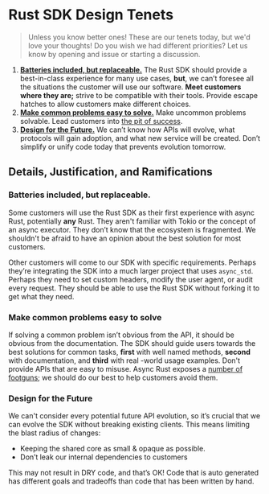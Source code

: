 # Rust SDK Design Tenets
> Unless you know better ones! These are our tenets today, but we'd love your thoughts! Do you wish we had different priorities? Let us know by opening and issue or starting a discussion.
1. [**Batteries included, but replaceable.**](#batteries-included-but-replaceable) The Rust SDK should provide a best-in-class experience for many use cases, **but**, we can’t foresee all the situations the customer will use our software. **Meet customers where they are;** strive to be compatible with their tools. Provide escape hatches to allow customers make different choices.
2. [**Make common problems easy to solve.**](#make-common-problems-easy-to-solve) Make uncommon problems solvable. Lead customers into [the pit of success](https://blog.codinghorror.com/falling-into-the-pit-of-success/).
3. [**Design for the Future.**](#design-for-the-future) We can’t know how APIs will evolve, what protocols will gain adoption, and what new service will be created. Don’t simplify or unify code today that prevents evolution tomorrow.

## Details, Justification, and Ramifications

### Batteries included, but replaceable.

Some customers will use the Rust SDK as their first experience with async Rust, potentially **any** Rust. They aren't familiar with Tokio or the concept of an async executor. They don’t know that the ecosystem is fragmented. We shouldn't be afraid to have an opinion about the best solution for most customers.

Other customers will come to our SDK with specific requirements. Perhaps they’re integrating the SDK into a much larger project that uses `async_std`. Perhaps they need to set custom headers, modify the user agent, or audit every request. They should be able to use the Rust SDK without forking it to get what they need.

### Make common problems easy to solve

If solving a common problem isn’t obvious from the API, it should be obvious from the documentation. The SDK should guide users towards the best solutions for common tasks, **first** with well named methods, **second** with documentation, and **third** with real -world usage examples. Don't provide APIs that are easy to misuse. Async Rust exposes a [number of footguns](https://github.com/rusoto/rusoto/issues/1726); we should do our best to help customers avoid them.

### **Design for the Future**

We can't consider every potential future API evolution, so it’s crucial that we can evolve the SDK without breaking existing clients. This means limiting the blast radius of changes:

* Keeping the shared core as small & opaque as possible.
* Don’t leak our internal dependencies to customers

This may not result in DRY code, and that’s OK! Code that is auto generated has different goals and tradeoffs than code that has been written by hand.
